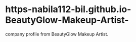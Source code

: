 # https-nabila112-bil.github.io-BeautyGlow-Makeup-Artist-
company profile from BeautyGlow Makeup Artist.
